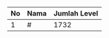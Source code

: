 | No | Nama            | Jumlah Level |
|----|-----------------|--------------|
| 1  | #    |    1732        |
